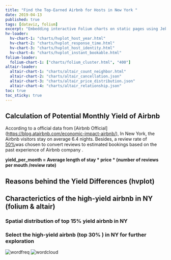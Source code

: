 ```yaml
---
title: "Find the Top-Earned Airbnb for Hosts in New York "
date: 2019-04-13
published: true
tags: [dataviz, folium]
excerpt: "Embedding interactive Folium charts on static pages using Jekyll."
hv-loader:
  hv-chart-1: "charts/hvplot_host_year.html"
  hv-chart-2: "charts/hvplot_response_time.html"
  hv-chart-3: "charts/hvplot_host_identity.html"
  hv-chart-4: "charts/hvplot_instant_bookable.html"
folium-loader:
  folium-chart-1: ["charts/folium_cluster.html", "400"]
altair-loader:
  altair-chart-1: "charts/altair_count_neighbor.html"
  altair-chart-2: "charts/altair_cancellation.json"
  altair-chart-3: "charts/altair_price_distribution.json"
  altair-chart-4: "charts/altair_relationship.json"
toc: true
toc_sticky: true
---
```


## Calculation of Potential Monthly Yield of Airbnb
According to a official data from [Airbnb Official] (https://blog.atairbnb.com/economic-impact-airbnb/), In New York, the Airbnb visitors stay on average 6.4 nights. Besides, a review rate of [50%](http://insideairbnb.com/about.html)was chosen to convert reviews to estimated bookings based on the past experience of Airbnb company .

**yield_per_month = Average length of stay * price * (number of reviews per mouth /review rate)**

## Reasons behind the Yield Differences (hvplot)
<div id="hv-chart-1"></div>
<div id="hv-chart-2"></div>
<div id="hv-chart-3"></div>
<div id="hv-chart-4"></div>

## Characterictics of the high-yield airbnb in NY (folium & altair)
### Spatial distribution of top 15% yield airbnb in NY 
<div id="folium-chart-1"></div>

### Select the high-yield airbnb (top 30% ) in NY for further exploration  
<div id="altair-chart-1"></div>
<div id="altair-chart-2"></div>
<div id="altair-chart-3"></div>
<div id="altair-chart-4"></div>

![wordfreq](https://raw.githubusercontent.com/liziqun/MUSA620_Final_Project/master/assets/images/word_frequency.png)
![wordcloud](https://raw.githubusercontent.com/liziqun/MUSA620_Final_Project/master/assets/images/wordcloud.png)

